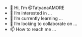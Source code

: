- 👋 Hi, I’m @TatyanaAMORE
- 👀 I’m interested in ...
- 🌱 I’m currently learning ...
- 💞️ I’m looking to collaborate on ...
- 📫 How to reach me ...

<!---
TatyanaAMORE/TatyanaAMORE is a ✨ special ✨ repository because its `README.md` (this file) appears on your GitHub profile.
You can click the Preview link to take a look at your changes.
--->
